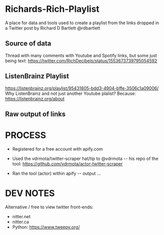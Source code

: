 # Richards-Rich-Playlist
A place for data and tools used to create a playlist from the links dropped in a Twitter post by Richard D Bartlett @rdbartlett

## Source of data
Thread with many comments with Youtube and Spotify links, but some just being text:
https://twitter.com/RichDecibels/status/1553673739795054592

## ListenBrainz Playlist
https://listenbrainz.org/playlist/95431805-bdd3-4904-bffe-3506c1a09006/
Why ListenBrainz and not just another Youtube plalist? Because: https://listenbrainz.org/about 

## Raw output of links
 <INSERT LINK>



# PROCESS
- Registered for a free account with apify.com
- Used the vdrmota/twitter-scraper hat/tip to @vdrmota
-- his repo of the tool: https://github.com/vdrmota/actor-twitter-scraper

- Ran the tool (actor) within apify
-- output ...




# DEV NOTES
Alternative / free to view twitter front-ends:
- nitter.net
- nitter.ca
- Python: https://www.tweepy.org/
 
